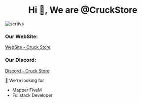 <h1 align="center">Hi 👋, We are @CruckStore</h1>

<p align="left"> <img src="https://komarev.com/ghpvc/?username=CruckStore&label=Profile%20views&color=0e75b6&style=flat" alt="sertivs" /> </p>

<h3 align="left">Our WebSite:</h3>
<p><a href="https://cruck.store" target="_blank">WebSite - Cruck Store</a></p>

<h3 align="left">Our Discord:</h3>
<p><a href="https://discord.gg/cruckstore" target="_blank">Discord - Cruck Store</a></p>

💞️ We're looking for
  - Mapper FiveM
  - Fullstack Developer
